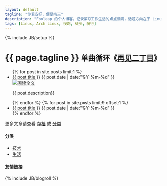 ```yaml
---
layout: default
tagline: "你若安好，便是晴天"
description: "Fooleap 的个人博客，记录学习工作生活的点点滴滴，话题方向在于 Linux，跑步，旅行。"
tags: [Linux, Arch Linux, 慢跑, 徒步, 骑行]
---
```

{% include JB/setup %}

<div class="page-header">
  <h1>{{ page.tagline }} <small>单曲循环《<a href="http://music.douban.com/subject/6792603/" title="再见二丁目 - 杨千嬅">再见二丁目</a>》</small></h1>
</div>

<div class="row">
<div class="span7" id="posts">
  <ul>
    {% for post in site.posts limit:1 %}
      <li>
        <div id="first">
          <a href="{{ BASE_PATH }}{{ post.url }}" title="{{ post.title }}" >{{ post.title }}</a>
          <time datetime="{{ post.date | date:"%Y-%m-%d" }}">{{ post.date | date:"%Y-%m-%d" }}</time>
        </div>
        <div id="description"><span id="img"><img src="{{ post.image }}" /></span><a class="btn disabled" id="more" href="{{ post.url }}">阅读全文</a><p>{{ post.description}}</p></div>
      </li>
    {% endfor %}
    {% for post in site.posts limit:9 offset:1 %} 
    <li>
      <a href="{{ BASE_PATH }}{{ post.url }}" title="{{ post.description }}" >{{ post.title }}</a>
      <time datetime="{{ post.date | date:"%Y-%m-%d" }}">{{ post.date | date:"%Y-%m-%d" }}</time>
    </li>
    {% endfor %}
  </ul>
    <div id="remind">更多文章请查看 <a href="archive.html">存档</a> 或 <a href="categories.html">分类</a></div>
</div>
  <div class="span3 sidebar">
    <h4>分类</h4>
    <ul>
    <li><a href="tech.html">技术</a></li>
    <li><a href="life.html">生活</a></li>
    </ul>
    <h4>友情链接</h4>
    {% include JB/blogroll %}
  </div>
</div>
